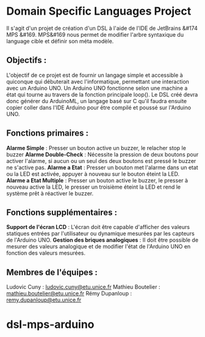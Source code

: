 Domain Specific Languages Project
=================================

Il s'agit d'un projet de création d'un DSL à l'aide de l'IDE de JetBrains &#174 MPS &#169.
MPS&#169 nous permet de modifier l'arbre syntaxique du language cible et définir son méta modèle.


## Objectifs :

L'objectif de ce projet est de fournir un langage simple et accessible à quiconque qui débuterait avec l'informatique, permettant une interaction avec un Arduino UNO. Un Arduino UNO fonctionne selon une machine a état qui tourne au travers de la fonction principale loop(). Le DSL créé devra donc générer du ArduinoML, un langage basé sur C qu'il faudra ensuite copier coller dans l'IDE Arduino pour être compilé et poussé sur l'Arduino UNO.

## Fonctions primaires :

**Alarme Simple** : Presser un bouton active un buzzer, le relacher stop le buzzer
**Alarme Double-Check** : Nécessite la pression de deux boutons pour activer l'alarme, si aucun ou un seul des deux boutons est pressé le buzzer ne s'active pas.
**Alarme a Etat** : Presser un bouton met l'alarme dans un etat ou la LED est activée, appuyer à nouveau sur le bouton éteint la LED.
**Alarme a Etat Multiple** : Presser un bouton active le buzzer, le presser à nouveau active la LED, le presser un troisième éteint la LED et rend le système prêt à réactiver le buzzer.

## Fonctions supplémentaires :

**Support de l'écran LCD** : L'écran doit être capable d'afficher des valeurs statiques entrées par l'utilisateur ou dynamique mesurées par les capteurs de l'Arduino UNO.
**Gestion des briques analogiques** : Il doit être possible de mesurer des valeurs analogique et de modifier l'état de l'Arduino UNO en fonction des valeurs mesurées.

## Membres de l'équipes :

Ludovic Cuny : ludovic.cuny@etu.unice.fr
Mathieu Boutelier : mathieu.boutelier@etu.unice.fr
Rémy Dupanloup : remy.dupanloup@etu.unice.fr

# dsl-mps-arduino
